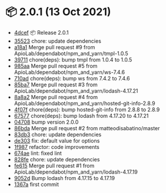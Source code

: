 # 📦 2.0.1 (13 Oct 2021)
- [4dcef](https://github.com/ApioLab/express-prometheus/commit/4dceff671262f5e32bff0d01557aefc0acca5611)  📦 Release 2.0.1
- [35523](https://github.com/ApioLab/express-prometheus/commit/355231b826a47a13ad0a1f7988f585d5f09fb24e)  chore: update dependencies
- [a18a1](https://github.com/ApioLab/express-prometheus/commit/a18a17d2f2f2a3b6d29ec09780c6da01725b7356)  Merge pull request #9 from ApioLab/dependabot/npm_and_yarn/tmpl-1.0.5
- [39711](https://github.com/ApioLab/express-prometheus/commit/39711615fcbc5f8a1af53cd0463f06df647d4aa4)  chore(deps): bump tmpl from 1.0.4 to 1.0.5
- [985aa](https://github.com/ApioLab/express-prometheus/commit/985aab9d6b4f5a0878c02ac99bbafa7dc37f4203)  Merge pull request #5 from ApioLab/dependabot/npm_and_yarn/ws-7.4.6
- [710ad](https://github.com/ApioLab/express-prometheus/commit/710ad65b1f75191787eb3aab2a9f15ff6e5c9c18)  chore(deps): bump ws from 7.4.2 to 7.4.6
- [85ba7](https://github.com/ApioLab/express-prometheus/commit/85ba7fc6b55a6fc6742b5d02026ecfb34a87e5db)  Merge pull request #3 from ApioLab/dependabot/npm_and_yarn/lodash-4.17.21
- [8a8a2](https://github.com/ApioLab/express-prometheus/commit/8a8a24007316d7102a6ef2aab34172802f437907)  Merge pull request #4 from ApioLab/dependabot/npm_and_yarn/hosted-git-info-2.8.9
- [4f07f](https://github.com/ApioLab/express-prometheus/commit/4f07f45bb7a65d49c94b431a85de76a45ae58688)  chore(deps): bump hosted-git-info from 2.8.8 to 2.8.9
- [67577](https://github.com/ApioLab/express-prometheus/commit/67577353d7c36862ba97321d9fdd3acb0e40eb0f)  chore(deps): bump lodash from 4.17.20 to 4.17.21
- [04708](https://github.com/ApioLab/express-prometheus/commit/04708d291c3c5ab519f865697b57544719f923ab)  bump version 2.0.0
- [86bda](https://github.com/ApioLab/express-prometheus/commit/86bdada5d8d9a89e7b3ad9437e2e12e3e5b12269)  Merge pull request #2 from matteodisabatino/master
- [83db3](https://github.com/ApioLab/express-prometheus/commit/83db3bacf4d48f8ac03c126cf9a4454fc1fd879f)  chore: update dependencies
- [de303](https://github.com/ApioLab/express-prometheus/commit/de303b5e81c1f5786e39e5daafda64ff6e098b33)  fix: default value for options
- [1f987](https://github.com/ApioLab/express-prometheus/commit/1f9875b73144be641b59d116a82bd5127a28b8a5)  refactor: code improvements
- [674ae](https://github.com/ApioLab/express-prometheus/commit/674aec695fa82ebbbac547190c4bd3fee60de407)  lint: fixed lint
- [828fe](https://github.com/ApioLab/express-prometheus/commit/828fea7bd3dc3a5bd3ba81e68269cb52a21816cc)  chore: update dependencies
- [fe615](https://github.com/ApioLab/express-prometheus/commit/fe61566644a12a842de8f7141f9bb2fd92925da1)  Merge pull request #1 from ApioLab/dependabot/npm_and_yarn/lodash-4.17.19
- [9052d](https://github.com/ApioLab/express-prometheus/commit/9052d4740e901c26c9876bd257de97cb718a6a9c)  Bump lodash from 4.17.15 to 4.17.19
- [1367a](https://github.com/ApioLab/express-prometheus/commit/1367a01d8a81e25baae1aaa7425a9c0eef582d21)  first commit
